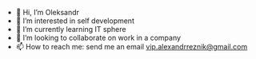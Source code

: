 - 👋 Hi, I’m Oleksandr
- 👀 I’m interested in self development
- 🌱 I’m currently learning IT sphere
- 💞️ I’m looking to collaborate on work in a company
- 📫 How to reach me: send me an email vip.alexandrreznik@gmail.com

<!---
rieznikk/rieznikk is a ✨ special ✨ repository because its `README.md` (this file) appears on your GitHub profile.
You can click the Preview link to take a look at your changes.
--->
